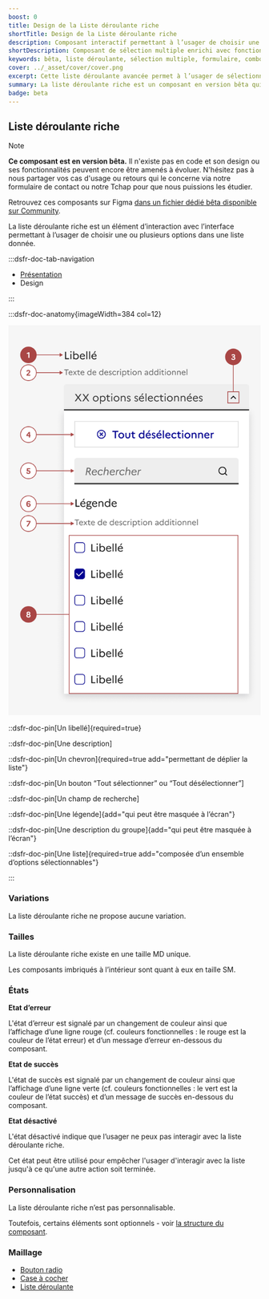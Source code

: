 ```yaml
---
boost: 0
title: Design de la Liste déroulante riche
shortTitle: Design de la Liste déroulante riche
description: Composant interactif permettant à l’usager de choisir une ou plusieurs options dans une liste étendue, incluant recherche, sélection multiple et options par défaut.
shortDescription: Composant de sélection multiple enrichi avec fonctions de recherche.
keywords: bêta, liste déroulante, sélection multiple, formulaire, combobox, recherche, accessibilité, UX, options, DSFR
cover: ../_asset/cover/cover.png
excerpt: Cette liste déroulante avancée permet à l’usager de sélectionner une ou plusieurs options, tout en bénéficiant de fonctions supplémentaires comme la recherche, la sélection globale ou des groupes d’options.
summary: La liste déroulante riche est un composant en version bêta qui facilite les interactions complexes au sein des formulaires. Conçue pour aller au-delà des listes déroulantes classiques, elle prend en charge les sélections multiples, les recherches en direct et des retours visuels en cas d’erreur ou de succès. Bien que son code ne soit pas encore disponible, ses maquettes sont proposées sur Figma.
badge: beta
---
```


## Liste déroulante riche

> [!NOTE]
> **Ce composant est en version bêta.** Il n'existe pas en code et son design ou ses fonctionnalités peuvent encore être amenés à évoluer. N'hésitez pas à nous partager vos cas d'usage ou retours qui le concerne via notre formulaire de contact ou notre Tchap pour que nous puissions les étudier.

Retrouvez ces composants sur Figma [dans un fichier dédié bêta disponible sur Community](https://www.figma.com/community/file/1096003483468520396).

La liste déroulante riche est un élément d’interaction avec l’interface permettant à l’usager de choisir une ou plusieurs options dans une liste donnée.

:::dsfr-doc-tab-navigation

- [Présentation](../index.md)
- Design

:::

:::dsfr-doc-anatomy{imageWidth=384 col=12}

![Anatomie de la liste déroulante riche](../_asset/anatomy/anatomy-1.png)

::dsfr-doc-pin[Un libellé]{required=true}

::dsfr-doc-pin[Une description]

::dsfr-doc-pin[Un chevron]{required=true add="permettant de déplier la liste"}

::dsfr-doc-pin[Un bouton “Tout sélectionner” ou “Tout désélectionner”]

::dsfr-doc-pin[Un champ de recherche]

::dsfr-doc-pin[Une légende]{add="qui peut être masquée à l’écran"}

::dsfr-doc-pin[Une description du groupe]{add="qui peut être masquée à l’écran"}

::dsfr-doc-pin[Une liste]{required=true add="composée d’un ensemble d’options sélectionnables"}

:::

### Variations

La liste déroulante riche ne propose aucune variation.

### Tailles

La liste déroulante riche existe en une taille MD unique.

Les composants imbriqués à l’intérieur sont quant à eux en taille SM.

### États

**Etat d’erreur**

L'état d’erreur est signalé par un changement de couleur ainsi que l’affichage d’une ligne rouge (cf. couleurs fonctionnelles : le rouge est la couleur de l’état erreur) et d’un message d’erreur en-dessous du composant.

**Etat de succès**

L'état de succès est signalé par un changement de couleur ainsi que l’affichage d’une ligne verte (cf. couleurs fonctionnelles : le vert est la couleur de l’état succès) et d’un message de succès en-dessous du composant.

**Etat désactivé**

L'état désactivé indique que l’usager ne peux pas interagir avec la liste déroulante riche.

Cet état peut être utilisé pour empêcher l'usager d'interagir avec la liste jusqu'à ce qu'une autre action soit terminée.

### Personnalisation

La liste déroulante riche n’est pas personnalisable.

Toutefois, certains éléments sont optionnels - voir [la structure du composant](#liste-déroulante-riche).

### Maillage

- [Bouton radio](../../../../radio/_part/doc/index.md)
- [Case à cocher](../../../../checkbox/_part/doc/index.md)
- [Liste déroulante](../../../../select/_part/doc/index.md)
